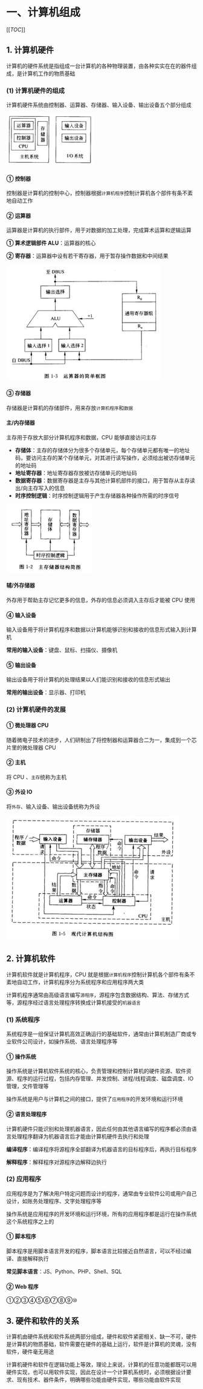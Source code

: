 # 一、计算机组成

[[_TOC_]]

## 1. 计算机硬件

计算机的硬件系统是指组成一台计算机的各种物理装置，由各种实实在在的器件组成，是计算机工作的物质基础

### (1) 计算机硬件的组成

计算机硬件系统由控制器、运算器、存储器、输入设备、输出设备五个部分组成

![计算机硬件组成](../../../images/服务器/服务器/计算机/计算机硬件组成.png)

#### ① 控制器

控制器是计算机的控制中心，控制器根据`计算机程序`控制计算机各个部件有条不紊地自动工作

#### ② 运算器

运算器是计算机的执行部件，用于对数据的加工处理，完成算术运算和逻辑运算

**① 算术逻辑部件 ALU**：运算器的核心

**② 寄存器**：运算器中设有若干寄存器，用于暂存操作数据和中间结果

![运算器](../../../images/服务器/服务器/计算机/运算器.png)

#### ③ 存储器

存储器是计算机的存储部件，用来存放`计算机程序`和`数据`

#### 主/内存储器

主存用于存放大部分计算机程序和数据，CPU 能够直接访问主存

* **存储体**：主存的存储体分为很多个存储单元，每个存储单元都有唯一的地址码，要访问主存的某个存储单元，对其进行读写操作，必须给出被访存储单元的地址码
* **地址寄存器**：地址寄存器存放被访存储单元的地址码
* **数据寄存器**：数据寄存器是主存与其他计算机部件的接口，用于暂存从主存读出/向主存写入的信息
* **时序控制逻辑**：时序控制逻辑用于产生存储器各种操作所需的时序信号

![主存](../../../images/服务器/服务器/计算机/主存.png)

#### 辅/外存储器

外存用于帮助主存记忆更多的信息，外存的信息必须调入主存后才能被 CPU 使用

#### ④ 输入设备

输入设备用于将计算机程序和数据以计算机能够识别和接收的信息形式输入到计算机

**常用的输入设备**：键盘、鼠标、扫描仪、摄像机

#### ⑤ 输出设备

输出设备用于将计算机的处理结果以人们能识别和接收的信息形式输出

**常用的输出设备**：显示器、打印机

### (2) 计算机硬件的发展

#### ① 微处理器 CPU

随着微电子技术的进步，人们研制出了将控制器和运算器合二为一，集成到一个芯片里的微处理器 CPU

#### ② 主机

将 CPU 、`主存`统称为主机

#### ③ 外设 IO

将`外存`、输入设备、输出设备统称为外设

![现代计算机硬件组成](../../../images/服务器/服务器/计算机/现代计算机硬件组成.png)

## 2. 计算机软件

计算机软件就是计算机程序，CPU 就是根据`计算机程序`控制计算机各个部件有条不紊地自动工作，计算机程序分为系统程序和应用程序两大类

计算机程序通常由高级语言编写`源程序`，源程序包含数据结构、算法、存储方式等，源程序经过语言处理程序转换成计算机接受的`机器语言`

### (1) 系统程序

系统程序是一组保证计算机高效正确运行的基础软件，通常由计算机制造厂商或专业软件公司设计，如操作系统、语言处理程序等

#### ① 操作系统

操作系统是计算机软件系统的核心，负责管理和控制计算机的硬件资源、软件资源、程序的运行过程，包括内存管理、并发控制、进程/线程调度、磁盘调度、IO 管理，文件管理等

操作系统是用户与计算机之间的接口，提供了`应用程序`的开发环境和运行环境

#### ② 语言处理程序

计算机硬件只能识别和处理机器语言，因此任何由其他语言编写的程序都必须由语言处理程序翻译为机器语言后才能由计算机硬件去执行和处理

**编译程序**：编译程序将源程序全部翻译为机器语言的目标程序后，再执行目标程序

**解释程序**：解释程序对源程序边解释边执行

### (2) 应用程序

应用程序是为了解决用户特定问题而设计的程序，通常由专业软件公司或用户自己设计，如账务处理程序、文字处理程序等

操作系统是应用程序的开发环境和运行环境，所有的应用程序都是运行在操作系统这个系统程序之上的

#### ① 脚本程序

脚本程序是用脚本语言开发的程序，脚本语言比较接近自然语言，可以不经过编译、直接解释执行

**常见脚本语言**：JS、Python、PHP、Shell、SQL

#### ② Web 程序

①②③④⑤⑥⑦⑧⑨⑩

## 3. 硬件和软件的关系

计算机由硬件系统和软件系统两部分组成，硬件和软件紧密相关、缺一不可，硬件是计算机的物质基础，软件需要在硬件的基础上运行，软件是计算机的灵魂，没有软件，硬件毫无用途

计算机硬件和软件在逻辑功能上等效，理论上来说，计算机的任意功能都既可以用硬件实现，也可以用软件实现，因此在设计一个计算机系统时，必须根据设计要求、现有技术、器件条件，明确哪些功能由硬件实现，哪些功能由软件实现

